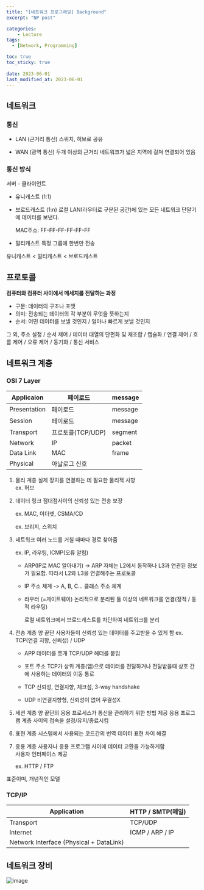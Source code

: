 ```yaml
---
title: "[네트워크 프로그래밍] Background"
excerpt: "NP post"

categories:
    - Lecture
tags:
  - [Network, Programming]

toc: true
toc_sticky: true
 
date: 2023-06-01
last_modified_at: 2023-06-01
---
```


## 네트워크
### 통신
- LAN (근거리 통신)
    스위치, 허브로 공유

- WAN (광역 통신)
    두개 이상의 근거리 네트워크가 넓은 지역에 걸쳐 연결되어 있음

### 통신 방식
서버 - 클라이언트
- 유니캐스트 (1:1)
- 브로드캐스트 (1:n)
    로컬 LAN(라우터로 구분된 공간)에 있는 모든 네트워크 단말기에 데이터를 보낸다.  

    MAC주소: FF-FF-FF-FF-FF-FF
- 멀티캐스트
    특정 그룹에 한번만 전송

유니캐스트 < 멀티캐스트 < 브로드캐스트

## 프로토콜
**컴퓨터와 컴퓨터 사이에서 메세지를 전달하는 과정**  

- 구문: 데이터의 구조나 포맷
- 의미: 전송되는 데이터의 각 부분이 무엇을 뜻하는지
- 순서: 어떤 데이터를 보낼 것인지 / 얼마나 빠르게 보낼 것인지

그 외, 주소 설정 / 순서 제어 / 데이터 대열의 단편화 및 재조합 / 캡슐화 / 연결 제어 / 흐름 제어 / 오류 제어 / 동기화 / 통신 서비스

## 네트워크 계층
### OSI 7 Layer

| Applicaion | 페이로드 | message |
| --- | --- | --- |
| Presentation | 페이로드 | message |
| Session | 페이로드 | message |
| Transport | 프로토콜(TCP/UDP) | segment |
| Network | IP | packet |
| Data Link | MAC | frame |
| Physical | 아날로그 신호 |  |

1. 물리 계층
    실제 장치를 연결하는 데 필요한 물리적 사항  
    ex. 허브

2. 데이터 링크
    점대점사이의 신뢰성 있는 전송 보장  

    ex. MAC, 이더넷, CSMA/CD  

    ex. 브리지, 스위치

3. 네트워크
    여러 노드를 거칠 때마다 경로 찾아줌  

    ex. IP, 라우팅, ICMP(오류 알림)
    - ARP(IP로 MAC 알아내기)
    -> ARP 자체는 L2에서 동작하나 L3과 연관된 정보가 필요함.
    따라서 L2와 L3을 연결해주는 프로토콜
    - IP 주소 체계 -> A, B, C... 클래스 주소 체계

    - 라우터 (=게이트웨이)
        논리적으로 분리된 둘 이상의 네트워크를 연결(정적 / 동적 라우팅)

        로컬 네트워크에서 브로드캐스트를 차단하여 네트워크를 분리 


4. 전송 계층
    양 끝단 사용자들이 신뢰성 있는 데이터를 주고받을 수 있게 함
    ex. TCP(연결 지향, 신뢰성) / UDP  
    - APP 데이터를 쪼개 TCP/UDP 헤더를 붙임
    - 포트 주소
        TCP가 상위 계층(앱)으로 데이터를 전달하거나 전달받을때 상호 간에 사용하는 데이터의 이동 통로

    - TCP
        신뢰성, 연결지향, 체크섬, 3-way handshake

    - UDP
        비연결지향형, 신뢰성이 없어 무결성X

5. 세션 계층
    양 끝단의 응용 프로세스가 통신을 관리하기 위한 방법 제공
    응용 프로그램 계층 사이의 접속을 설정/유지/종료시킴

6. 표현 계층
    시스템에서 사용되는 코드간의 번역
    데이터 표현 차이 해결

7. 응용 계층
    사용자나 응용 프로그램 사이에 데이터 교환을 가능하게함  
    사용자 인터페이스 제공

    ex. HTTP / FTP

표준이며, 개념적인 모델  

### TCP/IP

| Application | HTTP / SMTP(메일) |
| --- | --- |
| Transport | TCP/UDP |
| Internet | ICMP / ARP / IP |
| Network Interface (Physical + DataLink) |  |


## 네트워크 장비

![image](https://github.com/ssoxong/ssoxong.github.io/assets/112956015/33e9fed1-5d6b-41f7-858a-ba65fec2b2c5)
